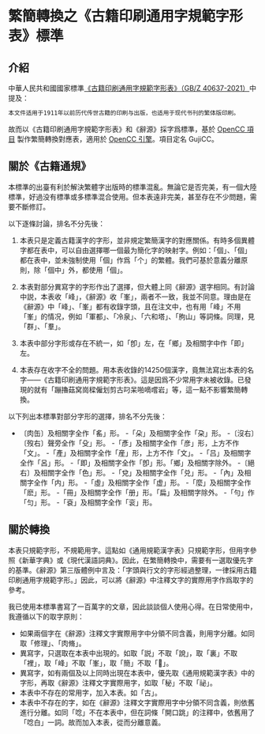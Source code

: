 # 繁簡轉換之《古籍印刷通用字規範字形表》標準

## 介紹

中華人民共和國國家標準[《古籍印刷通用字規範字形表》（GB/Z 40637-2021）](http://www.moe.gov.cn/s78/A19/A19_ztzl/ztzl_yywzgfbz/guifanbzjs/202110/t20211027_575378.html)中提及：

```md
本文件适用于1911年以前历代传世古籍的印刷与出版，也适用于现代书刊的繁体版印刷。
```

故而以《古籍印刷通用字規範字形表》和《辭源》採字爲標準，基於 [OpenCC 項目](https://github.com/BYVoid/OpenCC) 製作繁簡轉換對應表，適用於 [OpenCC 引擎](https://github.com/BYVoid/OpenCC)。項目定名 GujiCC。

## 關於《古籍通規》

本標準的出臺有利於解決繁體字出版時的標準混亂。無論它是否完美，有一個大陸標準，好過没有標準或多標準混合使用。但本表遠非完美，甚至存在不少問題，需要不斷修訂。

以下逐條討論，排名不分先後：

1. 本表只是定義古籍漢字的字形，並非規定繁簡漢字的對應關係。有時多個異體字都在表中，可以自由選擇哪一個最为簡化字的映射字。例如：「個」、「個」都在表中，並未強制使用「個」作爲「个」的繁體。我們可基於意義分離原則，除「個中」外，都使用「個」。

2. 本表對部分異寫字的字形作出了選擇，但大體上同《辭源》選字相同。有討論中説，本表收「峰」，《辭源》收「峯」，兩者不一致，我並不同意。理由是在《辭源》中「峰」、「峯」都有收錄字頭，且在注文中，也有用「峰」不用「峯」的情况，例如「軍都」、「冷泉」、「六和塔」、「胊山」等詞條。同理，見「群」、「羣」。

3. 本表中部分字形或存在不統一，如「卽」左，在「鄉」及相關字中作「即」左。

4. 本表存在收字不全的問題。用本表收錄的14250個漢字，竟無法寫出本表的名字——《古籍印刷通用字規範字形表》。這是因爲不少常用字未被收錄。已發現的就有「蹦擼菇窝崗樑僱划剪古叼呆啪嘀嚐岩」等，這一點不影響繁簡轉換。

以下列出本標準對部分字形的選擇，排名不分先後：

- 〔肉缶〕及相關字全作「䍃」形。
-「朵」及相關字全作「朶」形。
-〔沒右〕〔歿右〕聲旁全作「殳」形。
-「彥」及相關字全作「彦」形，上方不作「文」。
-「產」及相關字全作「産」形，上方不作「文」。
-「吕」及相關字全作「呂」形。
-「即」及相關字全作「卽」形。「鄉」及相關字除外。
-〔絕右〕及相關字全作「色」形。
-「兌」及相關字全作「兑」形。
-「內」及相關字全作「内」形。
-「虛」及相關字全作「虚」形。
-「麼」及相關字全作「麽」形。
-「冊」及相關字全作「册」形。「扁」及相關字除外。
-「勻」作「匀」形。
-「袞」及相關字全作「衮」形。

## 關於轉換

本表只規範字形，不規範用字。這點如《通用規範漢字表》只規範字形，但用字參照《新華字典》或《現代漢語詞典》。因此，在繁簡轉換中，需要有一選取優先字的基準。《辭源》第三版體例中言及：「字頭與行文的字形經過整理，一律採用古籍印刷通用字規範字形。」因此，可以將《辭源》中注釋文字的實際用字作爲取字的參考。

我已使用本標準書寫了一百萬字的文章，因此談談個人使用心得。在日常使用中，我遵循以下的取字原則：

- 如果兩個字在《辭源》注釋文字實際用字中分領不同含義，則用字分離。如同取「修理」、「肉脩」。
- 異寫字，只選取在本表中出現的。如取「説」不取「說」，取「裏」不取「裡」，取「峰」不取「峯」，取「簡」不取「𥳑」。
- 異寫字，如有兩個及以上同時出現在本表中，優先取《通用規範漢字表》中的字形，再取《辭源》注釋文字實際用字，如取「秘」不取「祕」。
- 本表中不存在的常用字，加入本表。如「古」。
- 本表中不存在的字，如在《辭源》注釋文字實際用字中分領不同含義，則依舊進行分離。如同「唸」不在本表中，但在詞條「開口跳」的注釋中，依舊用了「唸白」一詞。故而加入本表，從而分離意義。
